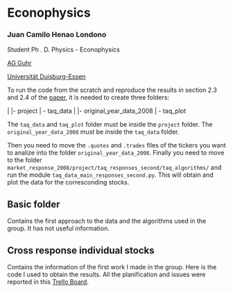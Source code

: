 # Econophysics

### Juan Camilo Henao Londono
Student
Ph . D. Physics - Econophysics

[AG Guhr](http://www.theo.physik.uni-duisburg-essen.de/tp/ags/guhr_dir/index.html)

[Universität Duisburg-Essen](https://www.uni-due.de/)

To run the code from the scratch and reproduce the results in section 2.3 and 2.4 of the [paper](), it is needed to create
three folders:

|
|- project
 | - taq_data
 | |- original_year_data_2008
 | - taq_plot
 
The `taq_data` and `taq_plot` folder must be inside the `project` folder. The `original_year_data_2008` must be inside the
`taq_data` folder.

Then you need to move the `.quotes` and `.trades` files of the tickers you want to analize into the folder
`original_year_data_2008`. Finally you need to move to the folder 
`market_response_2008/project/taq_responses_second/taq_algorithms/` and run the module `taq_data_main_responses_second.py`. 
This will obtain and plot the data for the corresconding stocks. 

## Basic folder

Contains the first approach to the data and the algorithms used in the group. It has not useful information.

## Cross response individual stocks

Contains the information of the first work I made in the group. Here is the code I used to obtain the results. All the planification and issues were reported in this [Trello Board](https://trello.com/b/pJfWRI4u/econophysics-ph-d).
